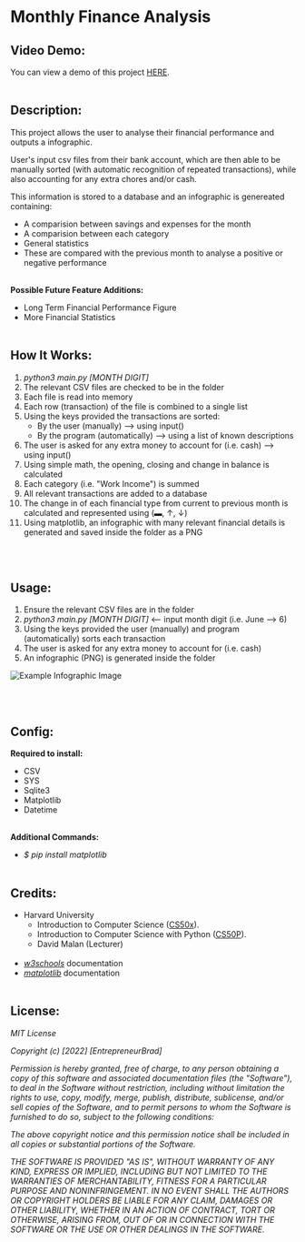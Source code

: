 # **Monthly Finance Analysis**

## **Video Demo:**
You can view a demo of this project [HERE](https://youtu.be/cn-pkiCH0KI).
<br><br>

## **Description:**
This project allows the user to analyse their financial performance and outputs a infographic.

User's input csv files from their bank account, which are then able to be manually sorted (with automatic recognition of repeated transactions), while also accounting for any extra chores and/or cash.

This information is stored to a database and an infographic is genereated containing:
- A comparision between savings and expenses for the month
- A comparision between each category
- General statistics
- These are compared with the previous month to analyse a positive or negative performance
<br><br>

**Possible Future Feature Additions:**
- Long Term Financial Performance Figure
- More Financial Statistics
<br><br>

## **How It Works:**
1. *python3 main.py [MONTH DIGIT]*
2. The relevant CSV files are checked to be in the folder
3. Each file is read into memory
4. Each row (transaction) of the file is combined to a single list
5. Using the keys provided the transactions are sorted:
    - By the user (manually) --> using input()
    - By the program (automatically) --> using a list of known descriptions
6. The user is asked for any extra money to account for (i.e. cash) --> using input()
7. Using simple math, the opening, closing and change in balance is calculated
8. Each category (i.e. "Work Income") is summed
9. All relevant transactions are added to a database
10. The change in of each financial type from current to previous month is calculated and represented using (▬, ↑, ↓)
11. Using matplotlib, an infographic with many relevant financial details is generated and saved inside the folder as a PNG

<br><br>

## **Usage:**
1. Ensure the relevant CSV files are in the folder
2. *python3 main.py [MONTH DIGIT]* <-- input month digit (i.e. June --> 6)
3. Using the keys provided the user (manually) and program (automatically) sorts each transaction
4. The user is asked for any extra money to account for (i.e. cash)
5. An infographic (PNG) is generated inside the folder

![Example Infographic Image](https://i.ibb.co/1n18Wgd/example.png)

<br><br>

## **Config:**
**Required to install:**
- CSV
- SYS
- Sqlite3
- Matplotlib
- Datetime
<br><br>

**Additional Commands:**
- *$ pip install matplotlib*
<br><br>

## **Credits:**
- Harvard University
    - Introduction to Computer Science ([CS50x](https://www.edx.org/course/introduction-computer-science-harvardx-cs50x)).
    - Introduction to Computer Science with Python ([CS50P](https://www.edx.org/course/cs50s-introduction-to-programming-with-python)).
    - David Malan (Lecturer)
<br><br>
- *[w3schools](https://www.w3schools.com)* documentation
- *[matplotlib](https://matplotlib.org)* documentation
<br><br>

## **License:**
*MIT License*

*Copyright (c) [2022] [EntrepreneurBrad]*

*Permission is hereby granted, free of charge, to any person obtaining a copy
of this software and associated documentation files (the "Software"), to deal
in the Software without restriction, including without limitation the rights
to use, copy, modify, merge, publish, distribute, sublicense, and/or sell
copies of the Software, and to permit persons to whom the Software is
furnished to do so, subject to the following conditions:*

*The above copyright notice and this permission notice shall be included in all copies or substantial portions of the Software.*

*THE SOFTWARE IS PROVIDED "AS IS", WITHOUT WARRANTY OF ANY KIND, EXPRESS OR
IMPLIED, INCLUDING BUT NOT LIMITED TO THE WARRANTIES OF MERCHANTABILITY,
FITNESS FOR A PARTICULAR PURPOSE AND NONINFRINGEMENT. IN NO EVENT SHALL THE
AUTHORS OR COPYRIGHT HOLDERS BE LIABLE FOR ANY CLAIM, DAMAGES OR OTHER
LIABILITY, WHETHER IN AN ACTION OF CONTRACT, TORT OR OTHERWISE, ARISING FROM,
OUT OF OR IN CONNECTION WITH THE SOFTWARE OR THE USE OR OTHER DEALINGS IN THE
SOFTWARE.*